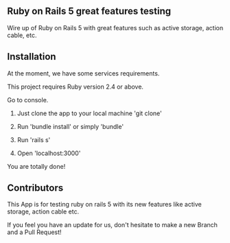 ## Ruby on Rails 5 great features testing

Wire up of Ruby on Rails 5 with great features such as active storage, action cable, etc.

## Installation

At the moment, we have some services requirements.

This project requires Ruby version 2.4 or above.

Go to console.

1) Just clone the app to your local machine 'git clone'

2) Run 'bundle install' or simply 'bundle'

3) Run 'rails s'

4) Open 'localhost:3000'

You are totally done!

## Contributors

This App is for testing ruby on rails 5 with its new features like active storage, action cable etc.

If you feel you have an update for us, don't hesitate to make a new Branch and a Pull Request!
